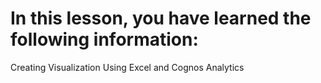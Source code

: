 # In this lesson, you have learned the following information: 

Creating Visualization Using Excel and Cognos Analytics
